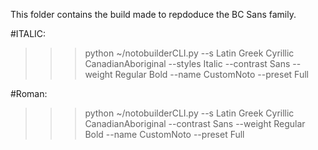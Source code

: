 This folder contains the build made to repdoduce the BC Sans family.

#ITALIC:
>>> python ~/notobuilderCLI.py --s Latin Greek Cyrillic CanadianAboriginal --styles Italic --contrast Sans --weight Regular Bold --name CustomNoto --preset Full

#Roman:
>>> python ~/notobuilderCLI.py --s Latin Greek Cyrillic CanadianAboriginal --contrast Sans --weight Regular Bold --name CustomNoto --preset Full